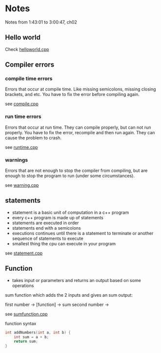# Notes

Notes from 1:43:01 to 3:00:47, ch02

## Hello world

Check [helloworld.cpp](./hello-world/helloworld.cpp)

## Compiler errors

### compile time errors

Errors that occur at compile time. Like missing semicolons, missing closing brackets, and etc. You have to fix the error before compiling again.

see [compile.cpp](./errors/compile.cpp)

### run time errors

Errors that occur at run time. They can compile properly, but can not run properly. You have to fix the error, recompile and then run again. They can cause the problem to crash.

see [runtime.cpp](./errors/runtime.cpp)

### warnings

Errors that are not enough to stop the compiler from compiling, but are enough to stop the program to run (under some circumstances).

see [warning.cpp](./errors/warning.cpp)

## statements

- statement is a basic unit of computation in a c++ program
- every c++ program is made up of statements
- statements are executed in order
- statements end with a semicolons
- executions continues until there is a statement to terminate or another sequence of statements to execute
- smallest thing the cpu can execute in your program

see [statement.cpp](./statements/statement.cpp)

## Function

- takes input or parameters and returns an output based on some operations

sum function which adds the 2 inputs and gives an sum output:

first number ->
                    [function] -> sum 
second number ->

see [sumfunction.cpp](./function/sumfunction.cpp)

function syntax

```c++
int addNumbers(int a, int b) {
    int sum = a + b;
    return sum;
}
```

